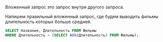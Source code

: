 Вложенный запрос это запрос внутри другого запроса.

Напишем правильный вложенный запрос, где будем выводить фильмы длительность которых больше средней.
```SQL
SELECT Название, Длительность FROM Фильмы
WHERE Длительность > (SELECT AVG(Длительность) FROM Фильмы);
```